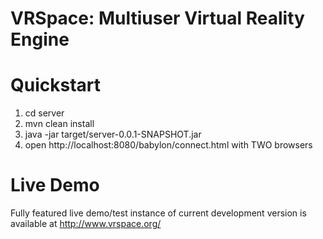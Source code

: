 # VRSpace: Multiuser Virtual Reality Engine

# Quickstart
1) cd server
2) mvn clean install
3) java -jar target/server-0.0.1-SNAPSHOT.jar
4) open http://localhost:8080/babylon/connect.html with TWO browsers

# Live Demo

Fully featured live demo/test instance of current development version is available at http://www.vrspace.org/